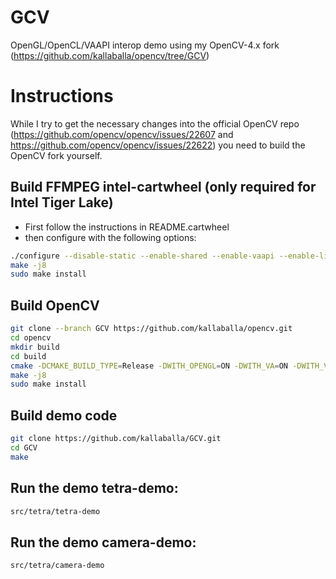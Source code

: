 # GCV
OpenGL/OpenCL/VAAPI interop demo using my OpenCV-4.x fork (https://github.com/kallaballa/opencv/tree/GCV)

# Instructions
While I try to get the necessary changes into the official OpenCV repo (https://github.com/opencv/opencv/issues/22607 and https://github.com/opencv/opencv/issues/22622) you need to build the OpenCV fork yourself.

## Build FFMPEG intel-cartwheel (only required for Intel Tiger Lake)
* First follow the instructions in README.cartwheel
* then configure with the following options:

```bash
./configure --disable-static --enable-shared --enable-vaapi --enable-libvorbis -enable-libvpx --enable-gpl --cpu=native --enable-opengl --enable-libfdk-aac --enable-libx264 --enable-libx265 --enable-nonfree
make -j8
sudo make install
```

## Build OpenCV

```bash
git clone --branch GCV https://github.com/kallaballa/opencv.git
cd opencv
mkdir build
cd build
cmake -DCMAKE_BUILD_TYPE=Release -DWITH_OPENGL=ON -DWITH_VA=ON -DWITH_VA_INTEL=ON -DWITH_QT=ON -DBUILD_PERF_TESTS=OFF -DBUILD_TESTS=OFF ..
make -j8
sudo make install
```

## Build demo code

```bash
git clone https://github.com/kallaballa/GCV.git
cd GCV
make
```

## Run the demo tetra-demo:

```bash
src/tetra/tetra-demo
```

## Run the demo camera-demo:

```bash
src/tetra/camera-demo
```

